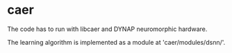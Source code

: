 # caer

The code has to run with libcaer and DYNAP neuromorphic hardware. 

The learning algorithm is implemented as a module at 'caer/modules/dsnn/'. 
